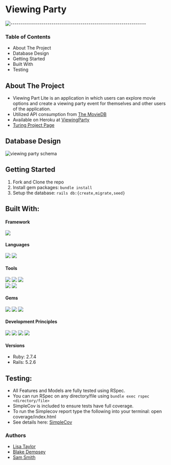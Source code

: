 # Viewing Party

![------------------------------------------------------------------](https://raw.githubusercontent.com/andreasbm/readme/master/assets/lines/rainbow.png)

### Table of Contents

- About The Project
- Database Design
- Getting Started
- Built With
- Testing

## About The Project

- Viewing Part Lite is an application in which users can explore movie options and create a viewing party event for themselves and other users of the application.
- Utilized API consumption from [The MovieDB](https://www.themoviedb.org/)
- Available on Heroku at [ViewingParty](https://viewing-party-view.herokuapp.com/)
- [Turing Project Page](https://backend.turing.edu/module3/projects/viewing_party_lite/index)

## Database Design

![viewing party schema](https://user-images.githubusercontent.com/84606723/168404526-47266ac3-60ea-4dfc-acbb-5c6d65b7ec45.png)


## Getting Started

1. Fork and Clone the repo
2. Install gem packages: `bundle install`
3. Setup the database: `rails db:{create,migrate,seed}`

## Built With:

#### Framework
<p>
  <img src="https://img.shields.io/badge/Ruby%20On%20Rails-b81818.svg?&style=flat&logo=rubyonrails&logoColor=white" />
</p>

#### Languages
<p>
  <img src="https://img.shields.io/badge/Ruby-CC0000.svg?&style=flaste&logo=ruby&logoColor=white" />
  <img src="https://img.shields.io/badge/ActiveRecord-CC0000.svg?&style=flaste&logo=rubyonrails&logoColor=white" />
</p>

#### Tools
<p>
  <img src="https://img.shields.io/badge/Atom-66595C.svg?&style=flaste&logo=atom&logoColor=white" />  
  <img src="https://img.shields.io/badge/Git-F05032.svg?&style=flaste&logo=git&logoColor=white" />
  <img src="https://img.shields.io/badge/GitHub-181717.svg?&style=flaste&logo=github&logoColor=white" />
  </br>
  <img src="https://img.shields.io/badge/Postman-FF6E4F.svg?&style=flat&logo=postman&logoColor=white" />
  <img src="https://img.shields.io/badge/PostgreSQL-4169E1.svg?&style=flaste&logo=postgresql&logoColor=white" />
</p>

#### Gems
<p>
  <img src="https://img.shields.io/badge/rspec--rails-b81818.svg?&style=flaste&logo=rubygems&logoColor=white" />
  <img src="https://img.shields.io/badge/pry-b81818.svg?&style=flaste&logo=rubygems&logoColor=white" />  
  <img src="https://img.shields.io/badge/simplecov-b81818.svg?&style=flaste&logo=rubygems&logoColor=white" />  
</p>

#### Development Principles
<p>
  <img src="https://img.shields.io/badge/OOP-b81818.svg?&style=flaste&logo=OOP&logoColor=white" />
  <img src="https://img.shields.io/badge/TDD-b87818.svg?&style=flaste&logo=TDD&logoColor=white" />
  <img src="https://img.shields.io/badge/MVC-b8b018.svg?&style=flaste&logo=MVC&logoColor=white" />
  <img src="https://img.shields.io/badge/REST-33b818.svg?&style=flaste&logo=REST&logoColor=white" />  
</p>

#### Versions
  - Ruby: 2.7.4
  - Rails: 5.2.6

## Testing:

  - All Features and Models are fully tested using RSpec. 
  - You can run RSpec on any directory/file using `bundle exec rspec <directory/file>`
  - SimpleCov is included to ensure tests have full coverage.
  - To run the Simplecov report type the following into your terminal: open coverage/index.html
  - See details here: [SimpleCov](https://github.com/simplecov-ruby/simplecov)

### Authors
   - [Lisa Taylor](https://github.com/lisataylor5472)<br>
   - [Blake Dempsey](https://github.com/bdempsey864)<br>
   - [Sam Smith](https://github.com/samlsmith424)
